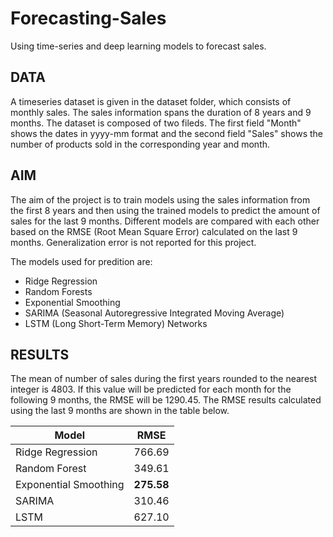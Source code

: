# Forecasting-Sales
Using time-series and deep learning models to forecast sales.

## DATA
A timeseries dataset is given in the dataset folder, which consists of monthly sales. The sales information spans the duration of 8 years and 9 months. The dataset is composed of two fileds. The first field "Month" shows the dates in yyyy-mm format and the second field "Sales" shows the number of products sold in the corresponding year and month.  

## AIM 
The aim of the project is to train models using the sales information from the first 8 years and then using the trained models to predict the amount of sales for the last 9 months. Different models are compared with each other based on the RMSE (Root Mean Square Error) calculated on the last 9 months. Generalization error is not reported for this project. 

The models used for predition are:
* Ridge Regression
* Random Forests
* Exponential Smoothing
* SARIMA (Seasonal Autoregressive Integrated Moving Average)
* LSTM (Long Short-Term Memory) Networks

## RESULTS
The mean of number of sales during the first years rounded to the nearest integer is 4803. If this value will be predicted for each month for the following 9 months, the RMSE will be 1290.45. The RMSE results calculated using the last 9 months are shown in the table below. 

Model | RMSE
--- | --- 
Ridge Regression | 766.69 
Random Forest | 349.61
Exponential Smoothing | __275.58__
SARIMA | 310.46
LSTM | 627.10
